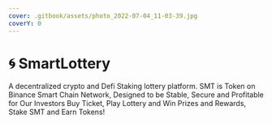 ```yaml
---
cover: .gitbook/assets/photo_2022-07-04_11-03-39.jpg
coverY: 0
---
```


# 🌀 SmartLottery

A decentralized crypto and Defi Staking lottery platform. SMT is Token on Binance Smart Chain Network, Designed to be Stable, Secure and Profitable for Our Investors Buy Ticket, Play Lottery and Win Prizes and Rewards, Stake SMT and Earn Tokens!
